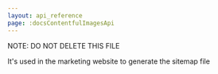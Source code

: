 ```yaml
---
layout: api_reference
page: :docsContentfulImagesApi
---
```


NOTE: DO NOT DELETE THIS FILE

It's used in the marketing website to generate the sitemap file
